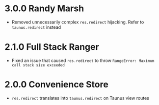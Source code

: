 # 3.0.0 Randy Marsh

- Removed unnecessarily complex `res.redirect` hijacking. Refer to `taunus.redirect` instead

# 2.1.0 Full Stack Ranger

- Fixed an issue that caused `res.redirect` to throw `RangeError: Maximum call stack size exceeded`

# 2.0.0 Convenience Store

- `res.redirect` translates into `taunus.redirect` on Taunus view routes
